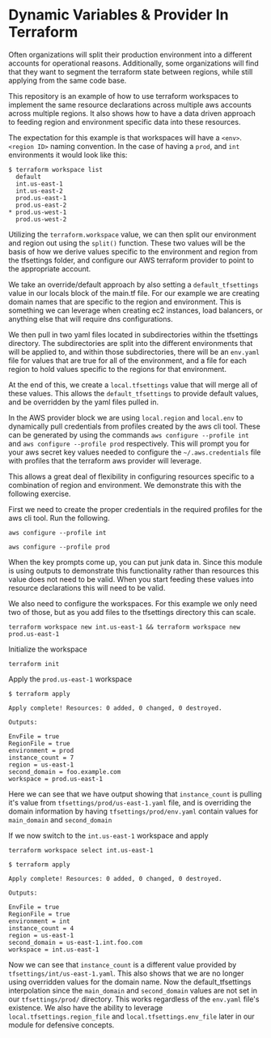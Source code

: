 # Dynamic Variables & Provider In Terraform

Often organizations will split their production environment into a different accounts for operational reasons. Additionally, some organizations will find that they want to segment the terraform state between regions, while still applying from the same code base.  

This repository is an example of how to use terraform workspaces to implement the same resource declarations across multiple aws accounts across multiple regions. It also shows how to have a data driven approach to feeding region and environment specific data into these resources.


The expectation for this example is that workspaces will have a `<env>`.`<region ID>` naming convention.  In the case of having a `prod`, and `int` environments it would look like this:
```
$ terraform workspace list
  default
  int.us-east-1
  int.us-east-2
  prod.us-east-1
  prod.us-east-2
* prod.us-west-1
  prod.us-west-2
```

Utilizing the `terraform.workspace` value, we can then split our environment and region out using the `split()` function.  These two values will be the basis of how we derive values specific to the environment and region from the tfsettings folder, and configure our AWS terraform provider to point to the appropriate account.  

We take an override/default approach by also setting a `default_tfsettings` value in our locals block of the main.tf file.  For our example we are creating domain names that are specific to the region and environment.   This is something we can leverage when creating ec2 instances, load balancers, or anything else that will require dns configurations.

We then pull in two yaml files located in subdirectories within the tfsettings directory. The subdirectories are split into the different environments that will be applied to, and within those subdirectories, there will be an `env.yaml` file for values that are true for all of the environment, and a file for each region to hold values specific to the regions for that environment.  

At the end of this, we create a `local.tfsettings` value that will merge all of these values.  This allows the `default_tfsettings` to provide default values, and be overridden by the yaml files pulled in.  

In the AWS provider block we are using `local.region` and `local.env` to dynamically pull credentials from profiles created by the aws cli tool.  These can be generated by using the commands `aws configure --profile int` and `aws configure --profile prod` respectively.  This will prompt you for your aws secret key values needed to configure the `~/.aws.credentials` file with profiles that the terraform aws provider will leverage.

This allows a great deal of flexibility in configuring resources specific to a combination of region and environment. We demonstrate this with the following exercise.

First we need to create the proper credentials in the required profiles for the aws cli tool.  Run the following.

```
aws configure --profile int
```
```
aws configure --profile prod
```

When the key prompts come up, you can put junk data in.  Since this module is using outputs to demonstrate this functionality rather than resources this value does not need to be valid.  When you start feeding these values into resource declarations this will need to be valid.

We also need to configure the workspaces.   For this example we only need two of those, but as you add files to the tfsettings directory this can scale.  

```
terraform workspace new int.us-east-1 && terraform workspace new prod.us-east-1
```

Initialize the workspace

```
terraform init
```

Apply the `prod.us-east-1` workspace

```
$ terraform apply

Apply complete! Resources: 0 added, 0 changed, 0 destroyed.

Outputs:

EnvFile = true
RegionFile = true
environment = prod
instance_count = 7
region = us-east-1
second_domain = foo.example.com
workspace = prod.us-east-1
```

Here we can see that we have output showing that `instance_count` is pulling it's value from `tfsettings/prod/us-east-1.yaml` file, and is overriding the domain information by having `tfsettings/prod/env.yaml` contain values for `main_domain` and `second_domain`

If we now switch to the `int.us-east-1` workspace and apply
```
terraform workspace select int.us-east-1
```
```
$ terraform apply

Apply complete! Resources: 0 added, 0 changed, 0 destroyed.

Outputs:

EnvFile = true
RegionFile = true
environment = int
instance_count = 4
region = us-east-1
second_domain = us-east-1.int.foo.com
workspace = int.us-east-1
```

Now we can see that `instance_count` is a different value provided by  `tfsettings/int/us-east-1.yaml`. This also shows that we are no longer using overridden values for the domain name. Now the default_tfsettings interpolation since the `main_domain` and `second_domain` values are not set in our `tfsettings/prod/` directory.  This works regardless of the `env.yaml` file's existence.  We also have the ability to leverage `local.tfsettings.region_file` and `local.tfsettings.env_file` later in our module for defensive concepts.  
